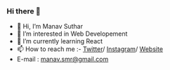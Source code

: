 ### Hi there 👋

- 👋 Hi, I’m Manav Suthar
- 👀 I’m interested in Web Developement
- 🌱 I’m currently learning React
- 📫 How to reach me :- [Twitter](https://twitter.com/RozzoMozzo)/ [Instagram](https://www.instagram.com/m4n4vrex/)/ [Website]()
- E-mail : manav.smr@gmail.com
